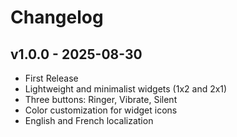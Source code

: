 # Changelog

## v1.0.0 - 2025-08-30
* First Release
* Lightweight and minimalist widgets (1x2 and 2x1)
* Three buttons: Ringer, Vibrate, Silent
* Color customization for widget icons
* English and French localization
